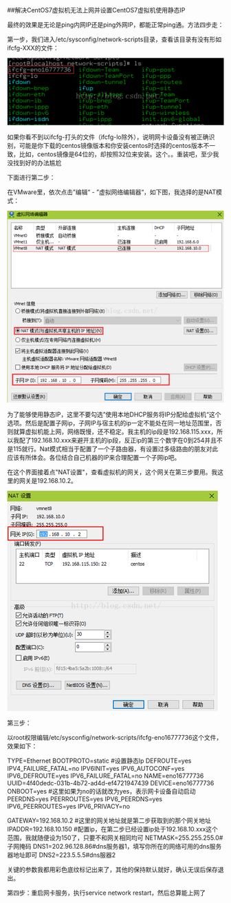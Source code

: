 ##解决CentOS7虚拟机无法上网并设置CentOS7虚拟机使用静态IP

最终的效果是无论是ping内网IP还是ping外网IP，都能正常ping通。方法四步走：

第一步，我们进入/etc/sysconfig/network-scripts目录，查看该目录有没有形如ifcfg-XXX的文件：

![](img/20161103173800150.png)


如果你看不到以ifcfg-打头的文件（ifcfg-lo除外），说明网卡设备没有被正确识别，可能是你下载的centos镜像版本和你安装centos时选择的centos版本不一致，比如，centos镜像是64位的，却按照32位来安装。这个。。重装吧，至少我没找到好的办法尴尬


下面进行第二步：

在VMware里，依次点击”编辑“ - ”虚拟网络编辑器“，如下图，我选择的是NAT模式：

![img](img/20161103173800151.png)


为了能够使用静态IP，这里不要勾选”使用本地DHCP服务将IP分配给虚拟机“这个选项。然后是配置子网ip，子网IP与宿主机的ip一定不能处在同一地址范围里，否则就算虚拟机能上网，网络既慢，还不稳定。我主机的ip段是192.168.115.xxx，所以我配了192.168.10.xxx来避开主机的ip段，反正ip的第三个数字在0到254并且不是115就行。Nat模式相当于配置了一个子路由器，有设置过多级路由的朋友对此应该有所体会。各位结合自己机器的IP来合理配置一个子网ip吧。

在这个界面接着点"NAT设置"，查看虚拟机的网关，这个网关在第三步要用。我这里的网关是192.168.10.2。

![](img/20161103185103609.png)

第三步：

以root权限编辑/etc/sysconfig/network-scripts/ifcfg-eno16777736这个文件，效果如下：

TYPE=Ethernet
BOOTPROTO=static  #设置静态Ip
DEFROUTE=yes
IPV4_FAILURE_FATAL=no
IPV6INIT=yes
IPV6_AUTOCONF=yes
IPV6_DEFROUTE=yes
IPV6_FAILURE_FATAL=no
NAME=eno16777736
UUID=4f40dedc-031b-4b72-ad4d-ef4721947439
DEVICE=eno16777736
ONBOOT=yes  #这里如果为no的话就改为yes，表示网卡设备自动启动
PEERDNS=yes
PEERROUTES=yes
IPV6_PEERDNS=yes
IPV6_PEERROUTES=yes
IPV6_PRIVACY=no

GATEWAY=192.168.10.2  #这里的网关地址就是第二步获取到的那个网关地址
IPADDR=192.168.10.150  #配置ip，在第二步已经设置ip处于192.168.10.xxx这个范围，我就随便设为150了，只要不和网关相同均可
NETMASK=255.255.255.0#子网掩码
DNS1=202.96.128.86#dns服务器1，填写你所在的网络可用的dns服务器地址即可
DNS2=223.5.5.5#dns服器2

关键的参数我都用彩色底纹标记出来了，其他的保持默认就好，确认无误后保存退出。


第四步：重启网卡服务，执行service network restart，然后总算能上网了
